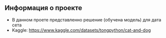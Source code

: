 ## Информация о проекте
 - В данном проете представленно решение (обучена модель) для дата сета
 - Kaggle: https://www.kaggle.com/datasets/tongpython/cat-and-dog